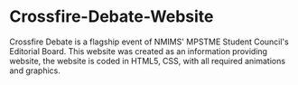 # Crossfire-Debate-Website
Crossfire Debate is a flagship event of NMIMS' MPSTME Student Council's Editorial Board. This website was created as an information providing website, the website is coded in HTML5, CSS, with all required animations and graphics. 
